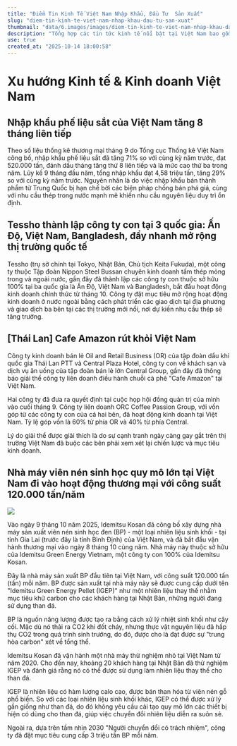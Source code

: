 ```yaml
---
title: "Điểm Tin Kinh Tế Việt Nam Nhập Khẩu, Đầu Tư  Sản Xuất"
slug: "diem-tin-kinh-te-viet-nam-nhap-khau-dau-tu-san-xuat"
thumbnail: "data/6.images/images/diem-tin-kinh-te-viet-nam-nhap-khau-dau-tu-san-xuat.webp"
description: "Tổng hợp các tin tức kinh tế nổi bật tại Việt Nam bao gồm nhập khẩu phế liệu tăng, tập đoàn Thép mở rộng, Cafe Amazon rút lui và nhà máy viên nén sinh học đi vào hoạt động."
use: true
created_at: "2025-10-14 18:00:58"
---
```


# Xu hướng Kinh tế & Kinh doanh Việt Nam

## Nhập khẩu phế liệu sắt của Việt Nam tăng 8 tháng liên tiếp

Theo số liệu thống kê thương mại tháng 9 do Tổng cục Thống kê Việt Nam công bố, nhập khẩu phế liệu sắt đã tăng 71% so với cùng kỳ năm trước, đạt 520.000 tấn, đánh dấu tháng tăng thứ 8 liên tiếp và là mức cao thứ ba trong năm. Lũy kế 9 tháng đầu năm, tổng nhập khẩu đạt 4,58 triệu tấn, tăng 29% so với cùng kỳ năm trước. Nguyên nhân là do việc nhập khẩu bán thành phẩm từ Trung Quốc bị hạn chế bởi các biện pháp chống bán phá giá, cùng với nhu cầu thép trong nước mạnh mẽ khiến nhu cầu nguyên liệu duy trì ổn định.

## Tessho thành lập công ty con tại 3 quốc gia: Ấn Độ, Việt Nam, Bangladesh, đẩy nhanh mở rộng thị trường quốc tế

Tessho (trụ sở chính tại Tokyo, Nhật Bản, Chủ tịch Keita Fukuda), một công ty thuộc Tập đoàn Nippon Steel Bussan chuyên kinh doanh tấm thép mỏng trong và ngoài nước, gần đây đã thành lập các công ty con thuộc sở hữu 100% tại ba quốc gia là Ấn Độ, Việt Nam và Bangladesh, bắt đầu hoạt động kinh doanh chính thức từ tháng 10. Công ty đặt mục tiêu mở rộng hoạt động kinh doanh ở nước ngoài bằng cách phát triển các giao dịch tại địa phương và giao dịch ba bên tại các thị trường mới nổi, nơi dự kiến nhu cầu thép sẽ tăng trưởng.

## [Thái Lan] Cafe Amazon rút khỏi Việt Nam

Công ty kinh doanh bán lẻ Oil and Retail Business (OR) của tập đoàn dầu khí quốc gia Thái Lan PTT và Central Plaza Hotel, công ty con về khách sạn và dịch vụ ăn uống của tập đoàn bán lẻ lớn Central Group, gần đây đã thông báo giải thể công ty liên doanh điều hành chuỗi cà phê "Cafe Amazon" tại Việt Nam.

Hai công ty đã đưa ra quyết định tại cuộc họp hội đồng quản trị của mình vào cuối tháng 9. Công ty liên doanh ORC Coffee Passion Group, với vốn góp từ các công ty con của cả hai bên, đã hoạt động kinh doanh tại Việt Nam. Tỷ lệ góp vốn là 60% từ phía OR và 40% từ phía Central.

Lý do giải thể được giải thích là do sự cạnh tranh ngày càng gay gắt trên thị trường Việt Nam đã buộc các bên phải xem xét lại chiến lược và mục tiêu kinh doanh.

## Nhà máy viên nén sinh học quy mô lớn tại Việt Nam đi vào hoạt động thương mại với công suất 120.000 tấn/năm

![](/images/20251014-00000007-it_monoist-000-1-view.webp)

Vào ngày 9 tháng 10 năm 2025, Idemitsu Kosan đã công bố xây dựng nhà máy sản xuất viên nén sinh học đen (BP) - một loại nhiên liệu sinh khối - tại tỉnh Gia Lai (trước đây là tỉnh Bình Định) của Việt Nam, và đã bắt đầu vận hành thương mại vào ngày 8 tháng 10 cùng năm. Nhà máy này thuộc sở hữu của Idemitsu Green Energy Vietnam, một công ty con 100% của Idemitsu Kosan.

Đây là nhà máy sản xuất BP đầu tiên tại Việt Nam, với công suất 120.000 tấn (tấn) mỗi năm. BP được sản xuất tại nhà máy này sẽ được cung cấp dưới tên "Idemitsu Green Energy Pellet (IGEP)" như một nhiên liệu thay thế nhằm mục tiêu khử carbon cho các khách hàng tại Nhật Bản, những người đang sử dụng than đá.

BP là nguồn năng lượng được tạo ra bằng cách xử lý nhiệt sinh khối như cây cối. Mặc dù nó thải ra CO2 khi đốt cháy, nhưng thực vật nguyên liệu đã hấp thụ CO2 trong quá trình sinh trưởng, do đó, được cho là đạt được sự "trung hòa carbon" xét về tổng thể.

Idemitsu Kosan đã vận hành một nhà máy thử nghiệm nhỏ tại Việt Nam từ năm 2020. Cho đến nay, khoảng 20 khách hàng tại Nhật Bản đã thử nghiệm IGEP và đánh giá rằng nó có thể được sử dụng làm nhiên liệu thay thế cho than đá.

IGEP là nhiên liệu có hàm lượng calo cao, được bán than hóa từ viên nén gỗ phổ biến. So với các loại nhiên liệu sinh khối khác, IGEP có thể được xử lý gần giống như than đá, do đó không yêu cầu cải tạo quy mô lớn các thiết bị hiện có dùng cho than đá, giúp việc chuyển đổi nhiên liệu diễn ra suôn sẻ.

Ngoài ra, dựa trên tầm nhìn 2030 "Người chuyển đổi có trách nhiệm", công ty đã đặt mục tiêu cung cấp 3 triệu tấn BP mỗi năm.